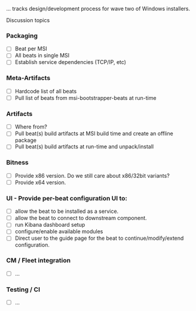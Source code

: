 ... tracks design/development process for wave two of Windows installers.

Discussion topics

### Packaging
- [ ] Beat per MSI
- [ ] All beats in single MSI
- [ ] Establish service dependencies (TCP/IP, etc)

### Meta-Artifacts
- [ ] Hardcode list of all beats
- [ ] Pull list of beats from msi-bootstrapper-beats at run-time

### Artifacts
- [ ] Where from?
- [ ] Pull beat(s) build artifacts at MSI build time and create an offline package
- [ ] Pull beat(s) build artifacts at run-time and unpack/install

### Bitness
- [ ] Provide x86 version. Do we still care about x86/32bit variants?
- [ ] Provide x64 version. 

### UI - Provide per-beat configuration UI to:
- [ ] allow the beat to be installed as a service.
- [ ] allow the beat to connect to downstream component.
- [ ] run Kibana dashboard setup
- [ ] configure/enable available modules
- [ ] Direct user to the guide page for the beat to continue/modify/extend configuration.

### CM / Fleet integration
- [ ] ...

### Testing / CI
- [ ] ...
